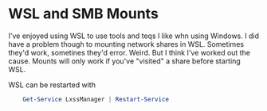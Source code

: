 # WSL and SMB Mounts
I've enjoyed using WSL to use tools and teqs I like whn using Windows. I did have a problem though to mounting network shares in WSL. Sometimes they'd work, sometines they'd error. Weird. But I think I've worked out the cause. Mounts will only work if you've "visited" a share before starting WSL.

WSL can be restarted with
```powershell
    Get-Service LxssManager | Restart-Service
```

